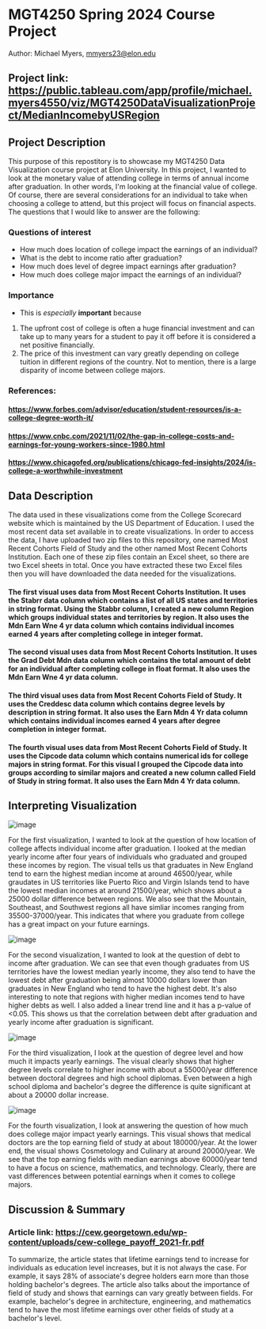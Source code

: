 # MGT4250 Spring 2024 Course Project
Author: Michael Myers, mmyers23@elon.edu
## Project link: https://public.tableau.com/app/profile/michael.myers4550/viz/MGT4250DataVisualizationProject/MedianIncomebyUSRegion
## Project Description
This purpose of this repostitory is to showcase my MGT4250 Data Visualization course project at Elon University. In this project, I wanted to look at the monetary value of attending college in terms of annual income after graduation. In other words, I'm looking at the financial value of college. Of course, there are several considerations for an individual to take when choosing a college to attend, but this project will focus on financial aspects. The questions that I would like to answer are the following:  
### Questions of interest
- How much does location of college impact the earnings of an individual?
- What is the debt to income ratio after graduation?
- How much does level of degree impact earnings after graduation?
- How much does college major impact the earnings of an individual?
### Importance
- This is *especially* **important** because
 1.  The upfront cost of college is often a huge financial investment and can take up to many years for a student to
pay it off before it is considered a net positive financially. 
 2.  The price of this investment can vary greatly depending on college tuition in different regions of the country. Not to mention, there is a large disparity of income between college majors.
### References:
#### https://www.forbes.com/advisor/education/student-resources/is-a-college-degree-worth-it/
#### https://www.cnbc.com/2021/11/02/the-gap-in-college-costs-and-earnings-for-young-workers-since-1980.html
#### https://www.chicagofed.org/publications/chicago-fed-insights/2024/is-college-a-worthwhile-investment
## Data Description
The data used in these visualizations come from the College Scorecard website which is maintained by the US Department of Education. I used the most recent data set available in to create visualizations. In order to access the data, I have uploaded two zip files to this repository, one named Most Recent Cohorts Field of Study and the other named Most Recent Cohorts Institution. Each one of these zip files contain an Excel sheet, so there are two Excel sheets in total. Once you have extracted these two Excel files then you will have downloaded the data needed for the visualizations.
#### The first visual uses data from Most Recent Cohorts Institution. It uses the Stabrr data column which contains a list of all US states and territories in string format. Using the Stabbr column, I created a new column Region which groups individual states and territories by region. It also uses the Mdn Earn Wne 4 yr data column which contains individual incomes earned 4 years after completing college in integer format.
#### The second visual uses data from Most Recent Cohorts Institution. It uses the Grad Debt Mdn data column which contains the total amount of debt for an individual after completing college in float format. It also uses the Mdn Earn Wne 4 yr data column.
#### The third visual uses data from Most Recent Cohorts Field of Study. It uses the Creddesc data column which contains degree levels by description in string format. It also uses the Earn Mdn 4 Yr data column which contains individual incomes earned 4 years after degree completion in integer format.
#### The fourth visual uses data from Most Recent Cohorts Field of Study. It uses the Cipcode data column which contains numerical ids for college majors in string format. For this visual I grouped the Cipcode data into groups according to similar majors and created a new column called Field of Study in string format. It also uses the Earn Mdn 4 Yr data column.
## Interpreting Visualization
![image](https://github.com/mimyers-95/mgt4250spring2024/assets/79224403/96512f57-ac83-4f5a-8aca-6611cad59c9c)

For the first visualization, I wanted to look at the question of how location of college affects individual income after graduation. I looked at the median yearly income after four years of individuals who graduated and grouped these incomes by region. The visual tells us that graduates in New England tend to earn the highest median income at around 46500/year, while graudates in US territories like Puerto Rico and Virgin Islands tend to have the lowest median incomes at around 21500/year, which shows about a 25000 dollar difference between regions. We also see that the Mountain, Southeast, and Southwest regions all have simliar incomes ranging from 35500-37000/year. This indicates that where you graduate from college has a great impact on your future earnings.
  
![image](https://github.com/mimyers-95/mgt4250spring2024/assets/79224403/04e5d55c-3824-4ba3-b34e-590b8a4be112)

For the second visualization, I wanted to look at the question of debt to income after graduation. We can see that even though graduates from US territories have the lowest median yearly income, they also tend to have the lowest debt after graduation being almost 10000 dollars lower than graduates in New England who tend to have the highest debt. It's also interesting to note that regions with higher median incomes tend to have higher debts as well. I also added a linear trend line and it has a p-value of <0.05. This shows us that the correlation between debt after graduation and yearly income after graduation is significant.

![image](https://github.com/mimyers-95/mgt4250spring2024/assets/79224403/ad84854d-0563-4bcb-b79f-fa87b9b4bc53)

For the third visualization, I look at the question of degree level and how much it impacts yearly earnings. The visual clearly shows that higher degree levels correlate to higher income with about a 55000/year difference between doctoral degrees and high school diplomas. Even between a high school diploma and bachelor's degree the difference is quite significant at about a 20000 dollar increase.

![image](https://github.com/mimyers-95/mgt4250spring2024/assets/79224403/6859a2d8-ba24-4b02-b729-bbdf946a96d5)

For the fourth visualization, I look at answering the question of how much does college major impact yearly earnings. This visual shows that medical doctors are the top earning field of study at about 180000/year. At the lower end, the visual shows Cosmetology and Culinary at around 20000/year. We see that the top earning fields with median earnings above 60000/year tend to have a focus on science, mathematics, and technology. Clearly, there are vast differences between potential earnings when it comes to college majors.
## Discussion & Summary
### Article link: https://cew.georgetown.edu/wp-content/uploads/cew-college_payoff_2021-fr.pdf
To summarize, the article states that lifetime earnings tend to increase for individuals as education level increases, but it is not always the case. For example, it says 28% of associate's degree holders earn more than those holding bachelor's degrees. The article also talks about the importance of field of study and shows that earnings can vary greatly between fields. For example, bachelor's degree in architecture, engineering, and mathematics tend to have the most lifetime earnings over other fields of study at a bachelor's level. 
